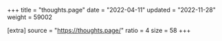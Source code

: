 +++
title = "thoughts.page"
date = "2022-04-11"
updated = "2022-11-28"
weight = 59002

[extra]
source = "https://thoughts.page/"
ratio = 4
size = 58
+++
